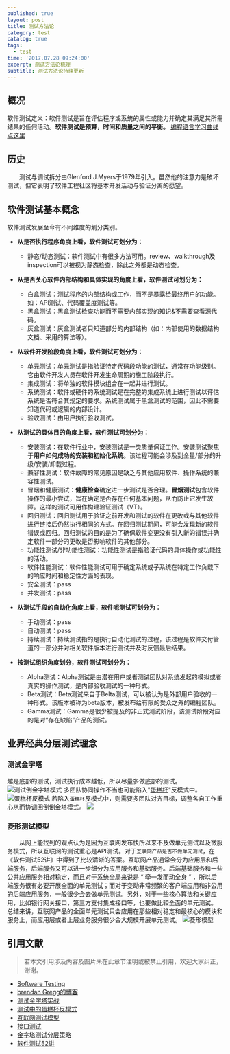 ```yaml
---
published: true
layout: post
title: 测试方法论
category: test
catalog: true
tags:
  - test
time: '2017.07.28 09:24:00'
excerpt: 测试方法论梳理
subtitle: 测试方法论持续更新
---
```

## 概况
软件测试定义：软件测试是旨在评估程序或系统的属性或能力并确定其满足其所需结果的任何活动。**软件测试是预算，时间和质量之间的平衡。**
[编程语言学习曲线点这里](https://github.com/Dobiasd/articles/blob/master/programming_language_learning_curves.md)

## 历史
&emsp;&emsp;测试与调试拆分由Glenford J.Myers于1979年引入。虽然他的注意力是破坏测试，但它表明了软件工程社区将基本开发活动与验证分离的愿望。

## 软件测试基本概念
软件测试发展至今有不同维度的划分类别。
- **从是否执行程序角度上看，软件测试可划分为：**
  - 静态/动态测试：软件测试中有很多方法可用。review、walkthrough及inspection可以被视为静态检查，除此之外都是动态检查。
- **从是否关心软件内部结构和具体实现的角度上看，软件测试可划分为：**
  - 白盒测试：测试程序的内部结构或工作，而不是暴露给最终用户的功能。如：API测试、代码覆盖度测试等。
  - 黑盒测试：黑盒测试检查功能而不需要内部实现的知识&不需要查看源代码。
  - 灰盒测试：灰盒测试者只知道部分的内部结构（如：内部使用的数据结构文档、采用的算法等）。

- **从软件开发阶段角度上看，软件测试可划分为：**
  - 单元测试：单元测试是指验证特定代码段功能的测试，通常在功能级别。它由软件开发人员在软件开发生命周期的施工阶段执行。
  - 集成测试：将单独的软件模块组合在一起并进行测试。
  - 系统测试：软件或硬件的系统测试是在完整的集成系统上进行测试以评估系统是否符合其规定的要求。系统测试属于黑盒测试的范围，因此不需要知道代码或逻辑的内部设计。
  - 验收测试：由用户执行验收测试。

- **从测试的具体目的角度上看，软件测试可划分为：**
  - 安装测试：在软件行业中，安装测试是一类质量保证工作。安装测试聚焦于**用户如何成功的安装和初始化系统**。该过程可能会涉及到全量/部分的升级/安装/卸载过程。
  - 兼容性测试：软件故障的常见原因是缺乏与其他应用软件、操作系统的兼容性测试。
  - 冒烟和健康测试：**健康检查**确定进一步测试是否合理。**冒烟测试**包含软件操作的最小尝试，旨在确定是否存在任何基本问题，从而防止它发生故障。这样的测试可用作构建验证测试（VT）。
  - 回归测试：回归测试用于验证之前开发和测试的软件在更改或与其他软件进行链接后仍然执行相同的方式。在回归测试期间，可能会发现新的软件错误或回归。回归测试的目的是为了确保软件变更没有引入新的错误并确定软件一部分的更改是否影响软件的其他部分。
  - 功能性测试/非功能性测试：功能性测试是指验证代码的具体操作或功能性的活动。
  - 软件性能测试：软件性能测试可用于确定系统或子系统在特定工作负载下的响应时间和稳定性方面的表现。
  - 安全测试：pass
  - 并发测试：pass
- **从测试手段的自动化角度上看，软件呢测试可划分为：**
  - 手动测试：pass
  - 自动测试：pass
  - 持续测试：持续测试指的是执行自动化测试的过程，该过程是软件交付管道的一部分并对相关软件版本进行测试并及时反馈最后结果。
- **按测试组织角度划分，软件测试可划分为：**
  - Alpha测试：Alpha测试是由潜在用户或者测试团队对系统发起的模拟或者真实的操作测试，是内部验收测试的一种形式。
  - Beta测试：Beta测试来自于Belta测试，可以被认为是外部用户验收的一种形式。该版本被称为beta版本，被发布给有限的受众之外的编程团队。
  - Gamma测试：Gamma是很少被提及的非正式测试阶段，该测试阶段对应的是对“存在缺陷”产品的测试。




## 业界经典分层测试理念
### 测试金字塔
越是底部的测试，测试执行成本越低，所以尽量多做底部的测试。
![测试倒金字塔模式](https://insights.thoughtworks.cn/wp-content/uploads/2018/10/3.png)
多团队协同操作不当也可能陷入"[蛋糕杯](https://www.thoughtworks.com/insights/blog/introducing-software-testing-cupcake-anti-pattern)"反模式中。
![蛋糕杯反模式](https://www.thoughtworks.com/content/dam/thoughtworks/images/photography/inline-image/insights/blog/testing/blg_inline_introducing_software_testing_cupcake_anti_pattern.png)
若陷入`蛋糕杯`反模式中，则需要多团队对齐目标，调整各自工作重心从而协调回倒倒金塔模式。
![](https://www.thoughtworks.com/content/dam/thoughtworks/images/photography/inline-image/insights/blog/testing/blg_inline_introducing_software_testing_cupcake_anti_pattern_01.png)
### 菱形测试模型
&emsp;&emsp;从网上能找到的观点认为是因为互联网发布快所以来不及做单元测试以及微服务模式，所以互联网的测试重心是API测试。对于`互联网产品是否不做单元测试`，在《软件测试52讲》中得到了比较清晰的答案。互联网产品通常会分为应用层和后端服务，后端服务又可以进一步细分为应用服务和基础服务。后端基础服务和一些公共应用服务相对稳定，而且对于系统全局来说是 “ 牵一发而动全身 ” ，所以后端服务很有必要开展全面的单元测试；而对于变动非常频繁的客户端应用和非公用的后端应用服务，一般很少会去做单元测试。另外，对于一些核心算法和关键应用，比如银行网关接口，第三方支付集成接口等，也要做比较全面的单元测试。
总结来讲，互联网产品的全面单元测试只会应用在那些相对稳定和最核心的模块和服务上，而应用层或者上层业务服务很少会大规模开展单元测试。
![菱形模型](https://camo.githubusercontent.com/02d3d3a43cc07fd112ae77c833853a0c288128ba718ebb2e9428768dc329dd02/687474703a2f2f7777312e73696e61696d672e636e2f6c617267652f6230366164656565677931673269343139743863326a3230666730646f3379762e6a7067)

## 引用文献
> 若本文引用涉及内容及图片未在此章节注明或被禁止引用，欢迎大家纠正，谢谢。

- [Software Testing](https://users.ece.cmu.edu/~koopman/des_s99/sw_testing/#introduction)
- [brendan Gregg的博客](http://www.brendangregg.com/blog/index.html)
- [测试金字塔实战](https://insights.thoughtworks.cn/practical-test-pyramid/)
- [测试中的蛋糕杯反模式](https://www.thoughtworks.com/insights/blog/introducing-software-testing-cupcake-anti-pattern)
- [互联网测试模型](https://www.cnblogs.com/Uni-Hoang/p/13237702.html)
- [接口测试](https://juejin.cn/post/6844904082163892238)
- [金字塔测试分层策略](https://support.huaweicloud.com/bestpractice-testman/cloudtest_14_0004.html)
- [软件测试52讲]()

